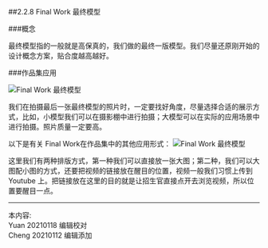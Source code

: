 
##2.2.8 Final Work 最终模型

###概念

最终模型指的一般就是高保真的，我们做的最终一版模型。我们尽量还原刚开始的设计概念方案，贴合度越高越好。


###作品集应用

![ Final Work 最终模型](http://kitpic.makebi.net/2021/ard_11.jpg)

我们在拍摄最后一张最终模型的照片时，一定要找好角度，尽量选择合适的展示方式，比如，小模型我们可以在摄影棚中进行拍摄；大模型可以在实际的应用场景中进行拍摄。照片质量一定要高。

以下是有关 Final Work在作品集中的其他应用形式：
![ Final Work 最终模型](http://kitpic.makebi.net/2021/ard_12.jpg)

这里我们有两种排版方式，第一种我们可以直接放一张大图；第二种，我们可以大图配小图的方式，还要把视频的链接放在醒目的位置，视频一般我们习惯上传到 Youtube 上。把链接放在这里的目的就是让招生官直接点开去浏览视频，所以位置要醒目一点。


---
本内容:  
Yuan 20210118 编辑校对   
Cheng 20210112 编辑添加
